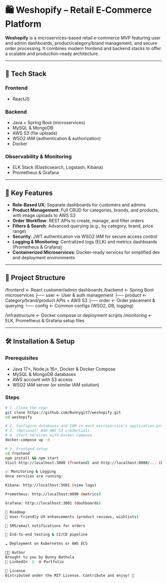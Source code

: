 # 🛍️ Weshopify – Retail E‑Commerce Platform

**Weshopify** is a microservices-based retail e‑commerce MVP featuring user and admin dashboards, product/category/brand management, and secure order processing. It combines modern frontend and backend stacks to offer a scalable and production-ready architecture.

---

## 🚀 Tech Stack

### Frontend
- ReactJS

### Backend
- Java + Spring Boot (microservices)
- MySQL & MongoDB
- AWS S3 (file uploads)
- WSO2 IAM (authentication & authorization)
- Docker

### Observability & Monitoring
- ELK Stack (Elasticsearch, Logstash, Kibana)
- Prometheus & Grafana

---

## 🔑 Key Features

- **Role-Based UX**: Separate dashboards for customers and admins
- **Product Management**: Full CRUD for categories, brands, and products, with image uploads to AWS S3
- **Order Workflow**: REST APIs to create, manage, and filter orders
- **Filters & Search**: Advanced querying (e.g., by category, brand, price range)
- **Security**: JWT authentication via WSO2 IAM for secure access control
- **Logging & Monitoring**: Centralized logs (ELK) and metrics dashboards (Prometheus & Grafana)
- **Containerized Microservices**: Docker-ready services for simplified dev and deployment environments

---

## 📂 Project Structure

/frontend ← React customer/admin dashboards
/backend ← Spring Boot microservices
├── user ← User & auth management
├── product ← Category/brand/product APIs + AWS S3
├── order ← Order placement & querying
└── config ← Common configs (WSO2, DB, logging)

/infrastructure ← Docker compose or deployment scripts
/monitoring ← ELK, Prometheus & Grafana setup files


---

## 🛠️ Installation & Setup

### Prerequisites
- Java 17+, Node.js 16+, Docker & Docker Compose
- MySQL & MongoDB databases
- AWS account with S3 access
- WSO2 IAM server (or similar IAM solution)

### Steps

```bash
# 1. Clone the repo
git clone https://github.com/Bunnygit7/weshopify.git
cd weshopify

# 2. Configure databases and IAM in each microservice's application.properties
# 3. (Optional) Add AWS S3 credentials
# 4. Start services with Docker Compose
docker-compose up -d

# 5. Frontend setup
cd frontend
npm install && npm start
Visit http://localhost:3000 (frontend) and http://localhost:8080/... (backend APIs)

📈 Monitoring & Logging
Once services are running:

Kibana: http://localhost:5601 (view logs)

Prometheus: http://localhost:9090 (metrics)

Grafana: http://localhost:3001 (dashboards)

🔮 Roadmap
📍 User-friendly UX enhancements (product reviews, wishlists)

📧 SMS/email notifications for orders

🧪 End-to-end testing & CI/CD pipeline

☁️ Deployment on Kubernetes or AWS ECS

👨‍💻 Author
Brought to you by Bunny Bathula
🔗 LinkedIn  |  🌐 Portfolio

📜 License
Distributed under the MIT License. Contribute and enjoy! 🚀

